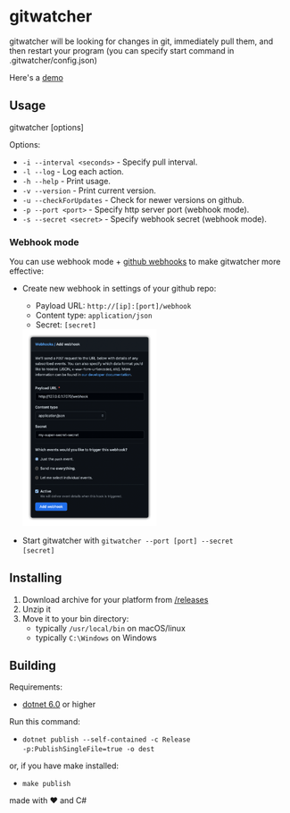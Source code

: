 # gitwatcher
gitwatcher will be looking for changes in git, immediately pull them, and then restart your program (you can specify start command in .gitwatcher/config.json)

Here's a [demo](https://github.com/KD3n1z/gitwatcher-demo)

## Usage
gitwatcher [options]

Options:
* <code>-i --interval \<seconds\></code> - Specify pull interval.
* <code>-l --log</code> - Log each action.
* <code>-h --help</code> - Print usage.
* <code>-v --version</code> - Print current version.
* <code>-u --checkForUpdates</code> - Check for newer versions on github.
* <code>-p --port \<port\></code> - Specify http server port (webhook mode).
* <code>-s --secret \<secret\></code> - Specify webhook secret (webhook mode).


### Webhook mode
You can use webhook mode + [github webhooks](https://docs.github.com/en/webhooks-and-events/webhooks/about-webhooks) to make gitwatcher more effective:
- Create new webhook in settings of your github repo:
    - Payload URL: <code>http://[ip]:[port]/webhook</code>
    - Content type: <code>application/json</code>
    - Secret: <code>[secret]</code>

    <img src="https://raw.githubusercontent.com/KD3n1z/kd3n1z-com/main/webhook-github.png" width="50%">
- Start gitwatcher with <code>gitwatcher --port [port] --secret [secret]</code>

## Installing
1. Download archive for your platform from [/releases](https://github.com/KD3n1z/gitwatcher/releases)
2. Unzip it
3. Move it to your bin directory:<br>
    - typically <code>/usr/local/bin</code> on macOS/linux<br>
    - typically <code>C:\Windows</code> on Windows

## Building
Requirements:
- [dotnet 6.0](https://dotnet.microsoft.com/en-us/download/dotnet/6.0) or higher

Run this command:<br>
- <code>dotnet publish --self-contained -c Release -p:PublishSingleFile=true -o dest</code><br>

or, if you have make installed:<br>
- <code>make publish</code>

made with ❤️ and C#
